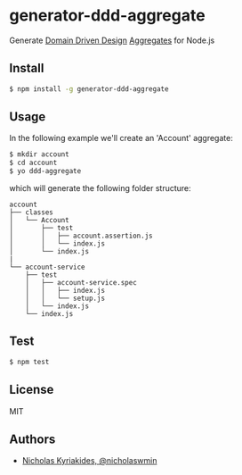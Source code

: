 # generator-ddd-aggregate
Generate [Domain Driven Design][ddd] [Aggregates][aggr] for Node.js

## Install

```bash
$ npm install -g generator-ddd-aggregate
```

## Usage

In the following example we'll create an 'Account' aggregate:

```bash
$ mkdir account
$ cd account
$ yo ddd-aggregate
```

which will generate the following folder structure:

```=
account
├── classes
│   └── Account
│       ├── test
│       │   ├── account.assertion.js
│       │   └── index.js
│       └── index.js
|
└── account-service
    ├── test
    │   ├── account-service.spec
    │   │   ├── index.js
    │   │   └── setup.js
    │   └── index.js
    └── index.js
```


## Test

```bash
$ npm test
```

## License

MIT


## Authors

- [Nicholas Kyriakides, @nicholaswmin][nicholaswmin]

[ddd]: https://en.wikipedia.org/wiki/Domain-driven_design
[aggr]: https://martinfowler.com/bliki/DDD_Aggregate.html
[nicholaswmin]: https://github.com/nicholaswmin
